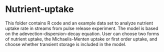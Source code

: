 # Nutrient-uptake

This folder contains R code and an example data set to analyze nutrient uptake rate in streams from pulse release experiment. The model is based on the adevection-dispersion-decay equation. User can choose two forms of nutrient uptake, the Michaelis-Menten uptake or first order uptake, and choose whether transient storage is included in the model.
